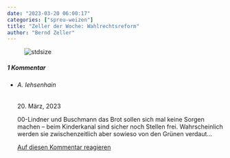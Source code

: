```yaml
---
date: "2023-03-20 06:00:17"
categories: ["spreu-weizen"]
title: "Zeller der Woche: Wahlrechtsreform"
author: "Bernd Zeller"
---
```



<figure>
<img src="https://www.publicomag.com/wp-content/uploads/2023/03/Wahlrechtsreform-1320x926.jpg" alt=stdsize>
</figure>


<!--more-->
<h5 class="comments-h">
1 Kommentar </h5>
<ul class="commentlist">
<li class="comment even thread-even depth-1 clearfix" id="li-comment-119403">
<h6 class="author">A. Iehsenhain</h6> <span class="date">20. März, 2023</span>



00-Lindner und Buschmann das Brot sollen sich mal keine Sorgen machen &#8211; beim Kinderkanal sind sicher noch Stellen frei. Wahrscheinlich werden sie zwischenzeitlich aber sowieso von den Grünen verdaut&#8230;

<a rel="nofollow" class="comment-reply-link" href="#comment-119403" data-commentid="119403" data-postid="16956" data-belowelement="comment-119403" data-respondelement="respond" data-replyto="Antworte auf A. Iehsenhain" aria-label="Antworte auf A. Iehsenhain">Auf diesen Kommentar reagieren</a> 


</li>
</ul>
